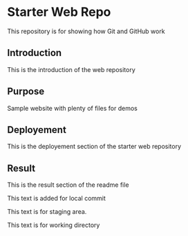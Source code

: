 # Starter Web Repo

This repository is for showing how Git and GitHub work

## Introduction

This is the introduction of the web repository

## Purpose

Sample website with plenty of files for demos

## Deployement

This is the deployement section of the starter web repository

## Result

This is the result section of the readme file

This text is added for local commit

This text is for staging area.

This text is for working directory